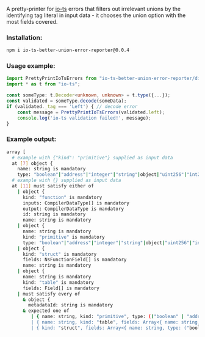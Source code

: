 A pretty-printer for [io-ts](https://github.com/gcanti/io-ts/issues/350) errors that filters out
irrelevant unions by the identifying tag literal in input data - it chooses the union option with the most fields covered.

### Installation:

```bash
npm i io-ts-better-union-error-reporter@0.0.4
```

### Usage example:
```typescript
import PrettyPrintIoTsErrors from "io-ts-better-union-error-reporter/dist/PrettyPrintIoTsErrors";
import * as t from "io-ts";

const someType: t.Decoder<unknown, unknown> = t.type({...});
const validated = someType.decode(someData);
if (validated._tag === 'Left') { // decode error
    const message = PrettyPrintIoTsErrors(validated.left);
    console.log('io-ts validation failed!', message);
}
```

### Example output:
```bash
array [
  # example with {"kind": "primitive"} supplied as input data
  at [7] object {
    name: string is mandatory
    type: "boolean"|"address"|"integer"|"string"|object|"uint256"|"int256"|string is mandatory
  # example with {} supplied as input data
  at [11] must satisfy either of
    | object {
      kind: "function" is mandatory
      inputs: CompilerDataType[] is mandatory
      output: CompilerDataType is mandatory
      id: string is mandatory
      name: string is mandatory
    | object {
      name: string is mandatory
      kind: "primitive" is mandatory
      type: "boolean"|"address"|"integer"|"string"|object|"uint256"|"int256"|string is mandatory
    | object {
      kind: "struct" is mandatory
      fields: NsFunctionField[] is mandatory
      name: string is mandatory
    | object {
      name: string is mandatory
      kind: "table" is mandatory
      fields: Field[] is mandatory
    | must satisfy every of
      & object {
        metadataId: string is mandatory
      & expected one of
         | { name: string, kind: "primitive", type: (("boolean" | "address" | "in...
         | { name: string, kind: "table", fields: Array<{ name: string, type: ({ ...
         | { kind: "struct", fields: Array<{ name: string, type: ("boolean" | "ad...
```
